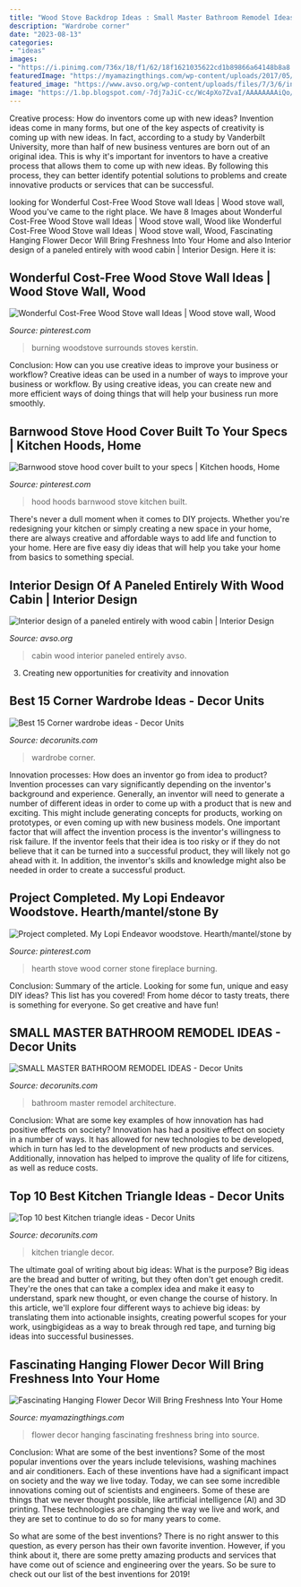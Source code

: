 ```yaml
---
title: "Wood Stove Backdrop Ideas : Small Master Bathroom Remodel Ideas"
description: "Wardrobe corner"
date: "2023-08-13"
categories:
- "ideas"
images:
- "https://i.pinimg.com/736x/18/f1/62/18f1621035622cd1b89866a64148b8a8.jpg"
featuredImage: "https://myamazingthings.com/wp-content/uploads/2017/05/flower-decor-1.jpg"
featured_image: "https://www.avso.org/wp-content/uploads/files/7/3/6/interior-design-of-a-paneled-entirely-with-wood-cabin-6-736.jpg"
image: "https://1.bp.blogspot.com/-7dj7aJiC-cc/Wc4pXo7ZvaI/AAAAAAAAiQo/OIm6PGgGaso5kVfmaft06U2rBqKE39jfACLcBGAs/s1600/11-16.jpg"
---
```



Creative process: How do inventors come up with new ideas?
Invention ideas come in many forms, but one of the key aspects of creativity is coming up with new ideas. In fact, according to a study by Vanderbilt University, more than half of new business ventures are born out of an original idea. This is why it's important for inventors to have a creative process that allows them to come up with new ideas. By following this process, they can better identify potential solutions to problems and create innovative products or services that can be successful.

	

		
looking for Wonderful Cost-Free Wood Stove wall Ideas | Wood stove wall, Wood you've came to the right place. We have 8 Images about Wonderful Cost-Free Wood Stove wall Ideas | Wood stove wall, Wood like Wonderful Cost-Free Wood Stove wall Ideas | Wood stove wall, Wood, Fascinating Hanging Flower Decor Will Bring Freshness Into Your Home and also Interior design of a paneled entirely with wood cabin | Interior Design. Here it is:
		
    
## Wonderful Cost-Free Wood Stove Wall Ideas | Wood Stove Wall, Wood

<img loading=lazy src="https://i.pinimg.com/736x/18/f1/62/18f1621035622cd1b89866a64148b8a8.jpg" onerror="this.onerror=null;this.src='https://tse2.mm.bing.net/th?id=OIP.HHdyILUGETVjIofxwU-MSAHaLC&amp;pid=15.1';" alt="Wonderful Cost-Free Wood Stove wall Ideas | Wood stove wall, Wood">

_Source: pinterest.com_

>burning woodstove surrounds stoves kerstin. 

	

Conclusion: How can you use creative ideas to improve your business or workflow?
Creative ideas can be used in a number of ways to improve your business or workflow. By using creative ideas, you can create new and more efficient ways of doing things that will help your business run more smoothly.

    
## Barnwood Stove Hood Cover Built To Your Specs | Kitchen Hoods, Home

<img loading=lazy src="https://i.pinimg.com/736x/81/17/d9/8117d9e6841d59e1a79a0218db69a685.jpg" onerror="this.onerror=null;this.src='https://tse4.mm.bing.net/th?id=OIP.wda1TvR2NLzT9EeJ2LJHhgHaLT&amp;pid=15.1';" alt="Barnwood stove hood cover built to your specs | Kitchen hoods, Home">

_Source: pinterest.com_

>hood hoods barnwood stove kitchen built. 

	

There's never a dull moment when it comes to DIY projects. Whether you're redesigning your kitchen or simply creating a new space in your home, there are always creative and affordable ways to add life and function to your home. Here are five easy diy ideas that will help you take your home from basics to something special.

    
## Interior Design Of A Paneled Entirely With Wood Cabin | Interior Design

<img loading=lazy src="https://www.avso.org/wp-content/uploads/files/7/3/6/interior-design-of-a-paneled-entirely-with-wood-cabin-6-736.jpg" onerror="this.onerror=null;this.src='https://tse3.mm.bing.net/th?id=OIP.KV32djdHREVfZ0D0s9mJGQHaJ4&amp;pid=15.1';" alt="Interior design of a paneled entirely with wood cabin | Interior Design">

_Source: avso.org_

>cabin wood interior paneled entirely avso. 

	

3. Creating new opportunities for creativity and innovation 

    
## Best 15 Corner Wardrobe Ideas - Decor Units

<img loading=lazy src="https://1.bp.blogspot.com/-NXlnd3Dh59Q/WbW5M_t-nzI/AAAAAAAA5jU/wyUyD3upXCoMv085NJCt0rNTo1JhUnh9QCLcBGAs/s1600/15.jpg" onerror="this.onerror=null;this.src='https://tse3.mm.bing.net/th?id=OIP.GAwy0ww3j6EfZqr1G8JL5QHaLF&amp;pid=15.1';" alt="Best 15 Corner wardrobe ideas - Decor Units">

_Source: decorunits.com_

>wardrobe corner. 

	

Innovation processes: How does an inventor go from idea to product?
Invention processes can vary significantly depending on the inventor's background and experience. Generally, an inventor will need to generate a number of different ideas in order to come up with a product that is new and exciting. This might include generating concepts for products, working on prototypes, or even coming up with new business models.
One important factor that will affect the invention process is the inventor's willingness to risk failure. If the inventor feels that their idea is too risky or if they do not believe that it can be turned into a successful product, they will likely not go ahead with it. In addition, the inventor's skills and knowledge might also be needed in order to create a successful product.

    
## Project Completed. My Lopi Endeavor Woodstove. Hearth/mantel/stone By

<img loading=lazy src="https://i.pinimg.com/736x/dd/9b/02/dd9b028bef6eede8d80ab0c69d5207bb--fireplace-design-fireplace-ideas.jpg" onerror="this.onerror=null;this.src='https://tse3.mm.bing.net/th?id=OIP.OKSTW5lQtEqtxz1Ki58YKQHaJ3&amp;pid=15.1';" alt="Project completed. My Lopi Endeavor woodstove. Hearth/mantel/stone by">

_Source: pinterest.com_

>hearth stove wood corner stone fireplace burning. 

	

Conclusion: Summary of the article.
Looking for some fun, unique and easy DIY ideas? This list has you covered! From home décor to tasty treats, there is something for everyone. So get creative and have fun!

    
## SMALL MASTER BATHROOM REMODEL IDEAS - Decor Units

<img loading=lazy src="https://1.bp.blogspot.com/-7dj7aJiC-cc/Wc4pXo7ZvaI/AAAAAAAAiQo/OIm6PGgGaso5kVfmaft06U2rBqKE39jfACLcBGAs/s1600/11-16.jpg" onerror="this.onerror=null;this.src='https://tse3.mm.bing.net/th?id=OIP.nN_GkaFIbjQvF5eBYtEPDQHaLH&amp;pid=15.1';" alt="SMALL MASTER BATHROOM REMODEL IDEAS - Decor Units">

_Source: decorunits.com_

>bathroom master remodel architecture. 

	

Conclusion: What are some key examples of how innovation has had positive effects on society?
Innovation has had a positive effect on society in a number of ways. It has allowed for new technologies to be developed, which in turn has led to the development of new products and services. Additionally, innovation has helped to improve the quality of life for citizens, as well as reduce costs.

    
## Top 10 Best Kitchen Triangle Ideas - Decor Units

<img loading=lazy src="https://3.bp.blogspot.com/-7NTQipHjd7s/WbmhyOVcsiI/AAAAAAAA5x8/80KD6sDjzlAWoOBIRfAbDvu8T8cy5Q_TwCLcBGAs/s1600/8.jpg" onerror="this.onerror=null;this.src='https://tse2.mm.bing.net/th?id=OIP.UC6je-Ps-ZBnu6xh2otwCgHaKA&amp;pid=15.1';" alt="Top 10 best Kitchen triangle ideas - Decor Units">

_Source: decorunits.com_

>kitchen triangle decor. 

	

The ultimate goal of writing about big ideas: What is the purpose?
Big ideas are the bread and butter of writing, but they often don't get enough credit. They're the ones that can take a complex idea and make it easy to understand, spark new thought, or even change the course of history. In this article, we'll explore four different ways to achieve big ideas: by translating them into actionable insights, creating powerful scopes for your work, usingbigideas as a way to break through red tape, and turning big ideas into successful businesses.

    
## Fascinating Hanging Flower Decor Will Bring Freshness Into Your Home

<img loading=lazy src="https://myamazingthings.com/wp-content/uploads/2017/05/flower-decor-1.jpg" onerror="this.onerror=null;this.src='https://tse1.mm.bing.net/th?id=OIP.8kc-03_WG0qSPKS_GqJZXAHaLH&amp;pid=15.1';" alt="Fascinating Hanging Flower Decor Will Bring Freshness Into Your Home">

_Source: myamazingthings.com_

>flower decor hanging fascinating freshness bring into source. 

	

Conclusion: What are some of the best inventions?
Some of the most popular inventions over the years include televisions, washing machines and air conditioners. Each of these inventions have had a significant impact on society and the way we live today. 
Today, we can see some incredible innovations coming out of scientists and engineers. Some of these are things that we never thought possible, like artificial intelligence (AI) and 3D printing. These technologies are changing the way we live and work, and they are set to continue to do so for many years to come. 

So what are some of the best inventions? There is no right answer to this question, as every person has their own favorite invention. However, if you think about it, there are some pretty amazing products and services that have come out of science and engineering over the years. So be sure to check out our list of the best inventions for 2019!

